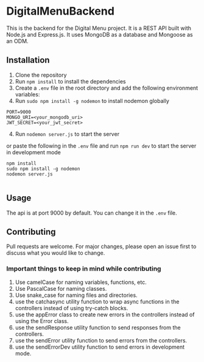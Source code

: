 # DigitalMenuBackend

This is the backend for the Digital Menu project. It is a REST API built with Node.js and Express.js. It uses MongoDB as a database and Mongoose as an ODM.

## Installation

1. Clone the repository
2. Run `npm install` to install the dependencies
3. Create a `.env` file in the root directory and add the following environment variables:
4. Run `sudo npm install -g nodemon` to install nodemon globally

```
PORT=9000
MONGO_URI=<your_mongodb_uri>
JWT_SECRET=<your_jwt_secret>
```

4. Run `nodemon server.js` to start the server

or paste the following in the `.env` file and run `npm run dev` to start the server in development mode

```
npm install
sudo npm install -g nodemon
nodemon server.js


```

## Usage

The api is at port 9000 by default. You can change it in the `.env` file.

## Contributing

Pull requests are welcome. For major changes, please open an issue first to discuss what you would like to change.

### Important things to keep in mind while contributing

1. Use camelCase for naming variables, functions, etc.
2. Use PascalCase for naming classes.
3. Use snake_case for naming files and directories.
4. use the catchasync utility function to wrap async functions in the controllers instead of using try-catch blocks.
5. use the appError class to create new errors in the controllers instead of using the Error class.
6. use the sendResponse utility function to send responses from the controllers.
7. use the sendError utility function to send errors from the controllers.
8. use the sendErrorDev utility function to send errors in development mode.
